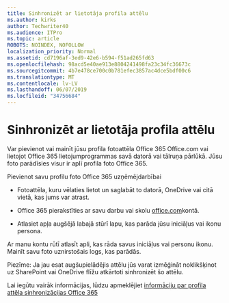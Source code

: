 ```yaml
---
title: Sinhronizēt ar lietotāja profila attēlu
ms.author: kirks
author: Techwriter40
ms.audience: ITPro
ms.topic: article
ROBOTS: NOINDEX, NOFOLLOW
localization_priority: Normal
ms.assetid: cd7196af-3ed9-42e6-b594-f51ad265fd63
ms.openlocfilehash: 98acd5e40ae913e8804241498fa23c34fc36673c
ms.sourcegitcommit: 4b7e478ce700c0b781efec3857ac4dce5bdf00c6
ms.translationtype: MT
ms.contentlocale: lv-LV
ms.lasthandoff: 06/07/2019
ms.locfileid: "34756684"
---
```

# <a name="sync-a-users-profile-picture"></a>Sinhronizēt ar lietotāja profila attēlu

Var pievienot vai mainīt jūsu profila fotoattēla Office 365 Office.com vai lietojot Office 365 lietojumprogrammas savā datorā vai tālruņa pārlūkā. Jūsu foto parādīsies visur ir aplī profila foto Office 365.

Pievienot savu profilu foto Office 365 uzņēmējdarbībai

- Fotoattēla, kuru vēlaties lietot un saglabāt to datorā, OneDrive vai citā vietā, kas jums var atrast.

- Office 365 pierakstīties ar savu darbu vai skolu [office.com](http://www.office.com)kontā.

- Atlasiet apļa augšējā labajā stūrī lapu, kas parāda jūsu iniciāļus vai ikonu persona.

Ar manu kontu rūtī atlasīt apli, kas rāda savus iniciāļus vai personu ikonu. Mainīt savu foto uznirstošais logs, kas parādās.

Piezīme: Ja jau esat augšupielādējis attēlu jūs varat izmēģināt noklikšķinot uz SharePoint vai OneDrive flīžu atkārtoti sinhronizēt šo attēlu.

Lai iegūtu vairāk informācijas, lūdzu apmeklējiet [informāciju par profila attēla sinhronizācijas Office 365](https://support.office.com/article/information-about-profile-picture-synchronization-in-office-365-20594d76-d054-4af4-a660-401133e3d48a?ui=en-US&amp;rs=en-US&amp;ad=US)

